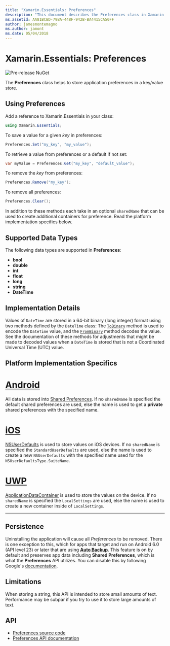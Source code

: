 ```yaml
---
title: "Xamarin.Essentials: Preferences"
description: "This document describes the Preferences class in Xamarin.Essentials, which saves application preferences in a key/value store. It discusses how to use the class and the types of data that can be stored."
ms.assetid: AA81BCBD-79BA-448F-942B-BA4415CA50FF
author: jamesmontemagno
ms.author: jamont
ms.date: 05/04/2018
---
```


# Xamarin.Essentials: Preferences

![Pre-release NuGet](~/media/shared/pre-release.png)

The **Preferences** class helps to store application preferences in a key/value store.

## Using Preferences

Add a reference to Xamarin.Essentials in your class:

```csharp
using Xamarin.Essentials;
```

To save a value for a given _key_ in preferences:

```csharp
Preferences.Set("my_key", "my_value");
```

To retrieve a value from preferences or a default if not set:

```csharp
var myValue = Preferences.Get("my_key", "default_value");
```

To remove the _key_ from preferences:

```csharp
Preferences.Remove("my_key");
```

To remove all preferences:

```csharp
Preferences.Clear();
```

In addition to these methods each take in an optional `sharedName` that can be used to create additional containers for preference. Read the platform implementation specifics below.

## Supported Data Types

The following data types are supported in **Preferences**:

- **bool**
- **double**
- **int**
- **float**
- **long**
- **string**
- **DateTime**

## Implementation Details

Values of `DateTime` are stored in a 64-bit binary (long integer) format using two methods defined by the `DateTime` class: The [`ToBinary`](xref:System.DateTime.ToBinary) method is used to encode the `DateTime` value, and the [`FromBinary`](xref:System.DateTime.FromBinary(System.Int64)) method decodes the value. See the documentation of these methods for adjustments that might be made to decoded values when a `DateTime` is stored that is not a Coordinated Universal Time (UTC) value.

## Platform Implementation Specifics

# [Android](#tab/android)

All data is stored into [Shared Preferences](https://developer.android.com/training/data-storage/shared-preferences.html). If no `sharedName` is specified the default shared preferences are used, else the name is used to get a **private** shared preferences with the specified name.

# [iOS](#tab/ios)

[NSUserDefaults](https://docs.microsoft.com/en-us/xamarin/ios/app-fundamentals/user-defaults) is used to store values on iOS devices. If no `sharedName` is specified the `StandardUserDefaults` are used, else the name is used to create a new `NSUserDefaults` with the specified name used for the `NSUserDefaultsType.SuiteName`.

# [UWP](#tab/uwp)

[ApplicationDataContainer](https://docs.microsoft.com/en-us/uwp/api/windows.storage.applicationdatacontainer) is used to store the values on the device. If no `sharedName` is specified the `LocalSettings` are used, else the name is used to create a new container inside of `LocalSettings`.

--------------

## Persistence

Uninstalling the application will cause all _Preferences_ to be removed. There is one exception to this, which for apps that target and run on Android 6.0 (API level 23) or later that are using [__Auto Backup__](https://developer.android.com/guide/topics/data/autobackup). This feature is on by default and preserves app data including __Shared Preferences__, which is what the **Preferences** API utilizes. You can disable this by following Google's [documentation](https://developer.android.com/guide/topics/data/autobackup).

## Limitations

When storing a string, this API is intended to store small amounts of text.  Performance may be subpar if you try to use it to store large amounts of text.

## API

- [Preferences source code](https://github.com/xamarin/Essentials/tree/master/Xamarin.Essentials/Preferences)
- [Preferences API documentation](xref:Xamarin.Essentials.Preferences)
